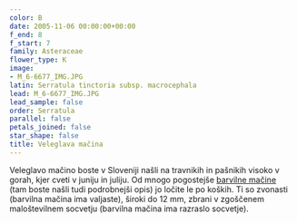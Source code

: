 ```yaml
---
color: B
date: 2005-11-06 00:00:00+00:00
f_end: 8
f_start: 7
family: Asteraceae
flower_type: K
image:
- M_6-6677_IMG.JPG
latin: Serratula tinctoria subsp. macrocephala
lead: M_6-6677_IMG.JPG
lead_sample: false
order: Serratula
parallel: false
petals_joined: false
star_shape: false
title: Veleglava mačina
---
```

Veleglavo mačino boste v Sloveniji našli na travnikih in pašnikih visoko v gorah, kjer cveti v juniju in juliju. Od mnogo pogostejše [barvilne mačine](../serratulatinctoria/)  (tam boste našli tudi podrobnejši opis) jo ločite le po koških. Ti so zvonasti (barvilna mačina ima valjaste), široki do 12 mm, zbrani v zgoščenem maloštevilnem socvetju (barvilna mačina ima razraslo socvetje).
